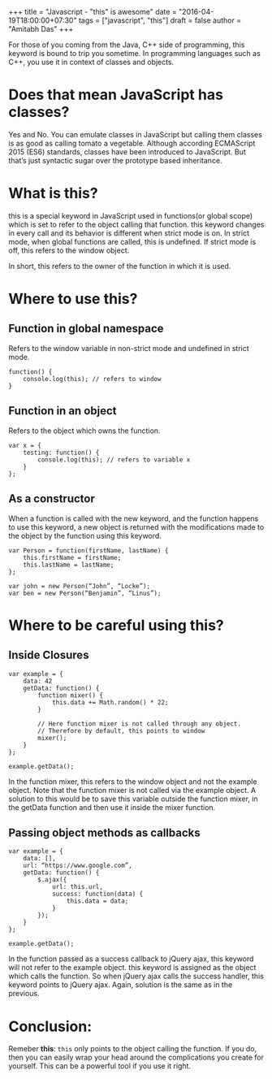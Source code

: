 +++
title = "Javascript - \"this\" is awesome"
date = "2016-04-19T18:00:00+07:30"
tags = ["javascript", "this"]
draft = false
author = "Amitabh Das"
+++

For those of you coming from the Java, C++ side of programming, this keyword is bound to trip you sometime. In programming languages such as C++, you use it in context of classes and objects.

# Does that mean JavaScript has classes?

Yes and No. You can emulate classes in JavaScript but calling them classes is as good as calling tomato a vegetable. Although according ECMAScript 2015 (ES6) standards, classes have been introduced to JavaScript. But that’s just syntactic sugar over the prototype based inheritance.

# What is this?
this is a special keyword in JavaScript used in functions(or global scope) which is set to refer to the object calling that function. this keyword changes in every call and its behavior is different when strict mode is on. In strict mode, when global functions are called, this is undefined. If strict mode is off, this refers to the window object.

In short, this refers to the owner of the function in which it is used.

# Where to use this?
## Function in global namespace

Refers to the window variable in non-strict mode and undefined in strict mode.

```
function() {
    console.log(this); // refers to window
}
```

## Function in an object 

Refers to the object which owns the function.

```
var x = {
    testing: function() {
        console.log(this); // refers to variable x
    }
};
```

## As a constructor

When a function is called with the new keyword, and the function happens to use this keyword, a new object is returned with the modifications made to the object by the function using this keyword.

```
var Person = function(firstName, lastName) {
    this.firstName = firstName;
    this.lastName = lastName;
};

var john = new Person(“John”, “Locke”);
var ben = new Person(“Benjamin”, “Linus”);
```

# Where to be careful using this?

## Inside Closures

```
var example = {
    data: 42
    getData: function() {
        function mixer() {
            this.data += Math.random() * 22;
        }

        // Here function mixer is not called through any object. 
        // Therefore by default, this points to window
        mixer(); 
    }
};

example.getData();
```

In the function mixer, this refers to the window object and not the example object. Note that the function mixer is not called via the example object. A solution to this would be to save this variable outside the function mixer, in the getData function and then use it inside the mixer function.

## Passing object methods as callbacks

```
var example = {
    data: [],
    url: “https://www.google.com”,
    getData: function() {
        $.ajax({
            url: this.url,
            success: function(data) {
                this.data = data; 
            }
        });
    }
};

example.getData();
```

In the function passed as a success callback to jQuery ajax, this keyword will not refer to the  example object. this keyword is assigned as the object which calls the function. So when jQuery ajax calls the success handler, this keyword points to jQuery ajax. Again, solution is the same as in the previous.

# Conclusion:

Remeber **this**: `this` only points to the object calling the function. If you do, then you can easily wrap your head around the complications you create for yourself. This can be a powerful tool if you use it right.
